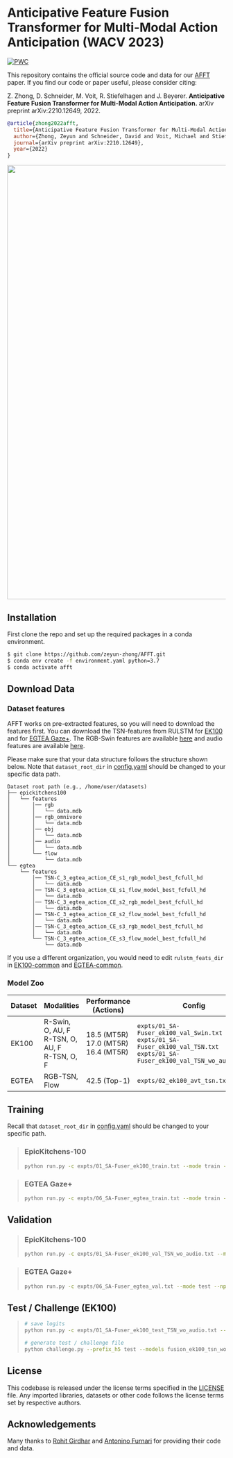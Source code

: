 # Anticipative Feature Fusion Transformer for Multi-Modal Action Anticipation (WACV 2023)
[![PWC](https://img.shields.io/endpoint.svg?url=https://paperswithcode.com/badge/anticipative-feature-fusion-transformer-for/action-anticipation-on-epic-kitchens-100)](https://paperswithcode.com/sota/action-anticipation-on-epic-kitchens-100?p=anticipative-feature-fusion-transformer-for) <br/>

This repository contains the official source code and data for 
our [AFFT](https://arxiv.org/abs/2210.12649) paper. 
If you find our code or paper useful, please consider citing:

Z. Zhong, D. Schneider, M. Voit, R. Stiefelhagen and J. Beyerer. 
**Anticipative Feature Fusion Transformer for Multi-Modal Action Anticipation.** 
arXiv preprint arXiv:2210.12649, 2022.

```bibtex
@article{zhong2022afft,
  title={Anticipative Feature Fusion Transformer for Multi-Modal Action Anticipation},
  author={Zhong, Zeyun and Schneider, David and Voit, Michael and Stiefelhagen, Rainer and Beyerer, J{\"u}rgen},
  journal={arXiv preprint arXiv:2210.12649},
  year={2022}
}
```

<div style="text-align:center">
<img src="fuser.png" alt="" width="1000"/>
</div>

## Installation
First clone the repo and set up the required packages in a conda environment.

```bash
$ git clone https://github.com/zeyun-zhong/AFFT.git
$ conda env create -f environment.yaml python=3.7
$ conda activate afft
```

## Download Data
### Dataset features

AFFT works on pre-extracted features, so you will need to download the features first. You can
download the TSN-features from RULSTM for [EK100](https://github.com/fpv-iplab/rulstm/blob/master/RULSTM/scripts/download_data_ek100_full.sh)
and for [EGTEA Gaze+](https://iplab.dmi.unict.it/sharing/rulstm/features/egtea.zip).
The RGB-Swin features are available [here](https://cvhci.anthropomatik.kit.edu/~dschneider/epic-kitchens/features/rgb_omnivore.zip) and audio features are available [here](https://cvhci.anthropomatik.kit.edu/~dschneider/epic-kitchens/features/audio.zip).

Please make sure that your data structure follows the structure shown below. Note that 
`dataset_root_dir` in [config.yaml](conf/config.yaml) should be changed to your specific data path.

```
Dataset root path (e.g., /home/user/datasets)
├── epickitchens100
│   └── features
│       │── rgb
│       │   └── data.mdb
│       │── rgb_omnivore
│       │   └── data.mdb
│       │── obj
│       │   └── data.mdb
│       │── audio
│       │   └── data.mdb
│       └── flow
│           └── data.mdb
└── egtea
    └── features
        │── TSN-C_3_egtea_action_CE_s1_rgb_model_best_fcfull_hd
        │   └── data.mdb
        │── TSN-C_3_egtea_action_CE_s1_flow_model_best_fcfull_hd
        │   └── data.mdb
        │── TSN-C_3_egtea_action_CE_s2_rgb_model_best_fcfull_hd
        │   └── data.mdb
        │── TSN-C_3_egtea_action_CE_s2_flow_model_best_fcfull_hd
        │   └── data.mdb
        │── TSN-C_3_egtea_action_CE_s3_rgb_model_best_fcfull_hd
        │   └── data.mdb
        └── TSN-C_3_egtea_action_CE_s3_flow_model_best_fcfull_hd
            └── data.mdb
```

If you use a different organization, you would need to edit `rulstm_feats_dir` in [EK100-common](conf/dataset/epic_kitchens100/common.yaml)
and [EGTEA-common](conf/dataset/egtea/common.yaml).

### Model Zoo

| Dataset | Modalities                                               | Performance <br/> (Actions)                     | Config                                                                                                                                  | Model     |
|---------|:---------------------------------------------------------|-------------------------------------------------|-----------------------------------------------------------------------------------------------------------------------------------------|-----------|
| EK100   | R-Swin, O, AU, F <br/> R-TSN, O, AU, F <br/> R-TSN, O, F | 18.5 (MT5R) <br/> 17.0 (MT5R) <br/> 16.4 (MT5R) | `expts/01_SA-Fuser_ek100_val_Swin.txt` <br/> `expts/01_SA-Fuser_ek100_val_TSN.txt` <br/> `expts/01_SA-Fuser_ek100_val_TSN_wo_audio.txt` | [link](https://fraunhofer-my.sharepoint.com/:f:/g/personal/zeyun_zhong_iosb_fraunhofer_de/Elr_Rj8NyopLuxIsMsw_nh4BAbhqWwSt3oC6vdRjngx3rw?e=fgvULq) <br/> [link](https://fraunhofer-my.sharepoint.com/:f:/g/personal/zeyun_zhong_iosb_fraunhofer_de/Eur99IeJJepNgRtlx8JVjzgBg2c94kDtb8iQXBpS8lINqg?e=CRgROp) <br/> [link](https://fraunhofer-my.sharepoint.com/:f:/g/personal/zeyun_zhong_iosb_fraunhofer_de/EmpcaPNHINZPvpGDRtHDLksB4UGMnJW99x45la6f_Ke0DA?e=EwBXWV) |
| EGTEA   | RGB-TSN, Flow                                            | 42.5 (Top-1)                                    | `expts/02_ek100_avt_tsn.txt`                                                                                                            | [link](https://fraunhofer-my.sharepoint.com/:f:/g/personal/zeyun_zhong_iosb_fraunhofer_de/Euw6iM-bGOtAhSq1w4D80KsBnEUIphx85wtYHKicRvFgcA?e=8U3fdF)  |


## Training
Recall that `dataset_root_dir` in [config.yaml](conf/config.yaml) should be changed to your specific path. 
>### EpicKitchens-100
> ```bash
> python run.py -c expts/01_SA-Fuser_ek100_train.txt --mode train --nproc_per_node 2
>```

>### EGTEA Gaze+
> ```bash
> python run.py -c expts/06_SA-Fuser_egtea_train.txt --mode train --nproc_per_node 2
>```

## Validation
>### EpicKitchens-100
> ```bash
> python run.py -c expts/01_SA-Fuser_ek100_val_TSN_wo_audio.txt --mode test --nproc_per_node 1
>```

>### EGTEA Gaze+
> ```bash
> python run.py -c expts/06_SA-Fuser_egtea_val.txt --mode test --nproc_per_node 1
>```

## Test / Challenge (EK100)
> ```bash
> # save logits
> python run.py -c expts/01_SA-Fuser_ek100_test_TSN_wo_audio.txt --mode test --nproc_per_node 1
> 
> # generate test / challenge file
> python challenge.py --prefix_h5 test --models fusion_ek100_tsn_wo_audio_4h_18s --weights 1.
>```


## License

This codebase is released under the license terms specified in the [LICENSE](LICENSE) file. Any imported libraries, datasets or other code follows the license terms set by respective authors.


## Acknowledgements

Many thanks to [Rohit Girdhar](https://github.com/facebookresearch/AVT) and [Antonino Furnari](https://github.com/fpv-iplab/rulstm) for providing their code and data.
